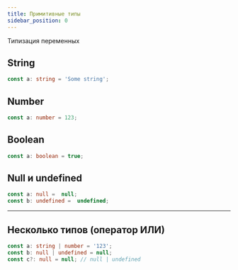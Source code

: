 ```yaml
---
title: Примитивные типы
sidebar_position: 0
---
```


Типизация переменных

## String

```ts
const a: string = 'Some string';
```

## Number

```ts
const a: number = 123;
```

## Boolean

```ts
const a: boolean = true;
```

## Null и undefined

```ts
const a: null =  null;
const b: undefined =  undefined;
```

---

## Несколько типов (оператор ИЛИ)

```ts
const a: string | number = '123';
const b: null | undefined = null;
const c?: null = null; // null | undefined 
```



